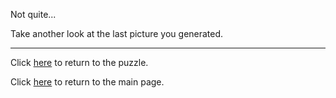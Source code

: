 Not quite...

Take another look at the last picture you generated.

-----

Click [here](PeculiarHW) to return to the puzzle.

Click [here](../../#puzzles) to return to the main page.